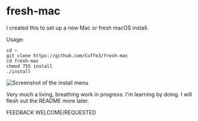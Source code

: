 # fresh-mac

I created this to set up a new Mac or fresh macOS install.

Usage:

```
cd ~
git clone https://github.com/Coffe3/fresh-mac
cd fresh-mac
chmod 755 install
./install
```

![Screenshot of the install menu](https://i.imgur.com/zj1lzDC.png)

Very much a living, breathing work in progress. I'm learning by doing. I will flesh out the README more later.

FEEDBACK WELCOME/REQUESTED




